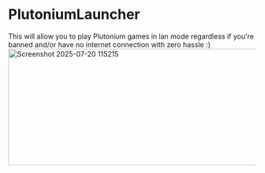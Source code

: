 # PlutoniumLauncher
This will allow you to play Plutonium games in lan mode regardless if you're banned and/or have no internet connection with zero hassle :)
<img width="659" height="237" alt="Screenshot 2025-07-20 115215" src="https://github.com/user-attachments/assets/a261cceb-33bd-4253-8b23-04b4cc7fc6c6" />
